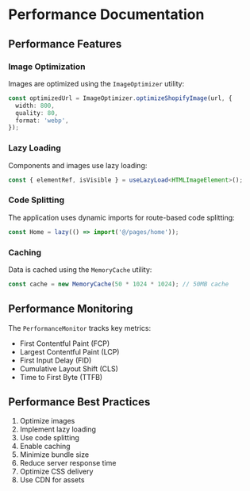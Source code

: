 # Performance Documentation

## Performance Features

### Image Optimization

Images are optimized using the `ImageOptimizer` utility:

```ts
const optimizedUrl = ImageOptimizer.optimizeShopifyImage(url, {
  width: 800,
  quality: 80,
  format: 'webp',
});
```

### Lazy Loading

Components and images use lazy loading:

```ts
const { elementRef, isVisible } = useLazyLoad<HTMLImageElement>();
```

### Code Splitting

The application uses dynamic imports for route-based code splitting:

```ts
const Home = lazy(() => import('@/pages/home'));
```

### Caching

Data is cached using the `MemoryCache` utility:

```ts
const cache = new MemoryCache(50 * 1024 * 1024); // 50MB cache
```

## Performance Monitoring

The `PerformanceMonitor` tracks key metrics:

- First Contentful Paint (FCP)
- Largest Contentful Paint (LCP)
- First Input Delay (FID)
- Cumulative Layout Shift (CLS)
- Time to First Byte (TTFB)

## Performance Best Practices

1. Optimize images
2. Implement lazy loading
3. Use code splitting
4. Enable caching
5. Minimize bundle size
6. Reduce server response time
7. Optimize CSS delivery
8. Use CDN for assets